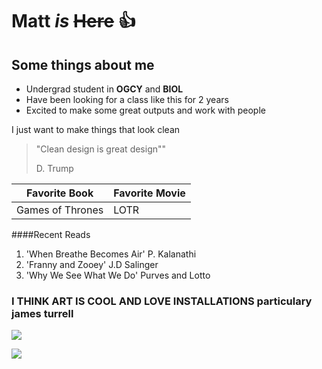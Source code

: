 
# Matt *is* ~~Here~~ :thumbsup:

## Some things about me

- Undergrad student in **OGCY** and **BIOL** 
- Have been looking for a class like this for 2 years
- Excited to make some great outputs and work with people


I just want to make things that look clean


> "Clean design is great design""
>
> D. Trump



|    Favorite Book     | Favorite Movie  |
|----------------------|-----------------|
| Games of Thrones     | LOTR


####Recent Reads


1. 'When Breathe Becomes Air' P. Kalanathi 
2. 'Franny and Zooey' J.D Salinger
3. 'Why We See What We Do' Purves and Lotto  
 

### I THINK ART IS COOL AND LOVE INSTALLATIONS particulary james turrell


![](http://i.giphy.com/12js4kjVoX8Chq.gif)

![](http://i.giphy.com/l3vR4DHwzBDMoDddu.gif)

